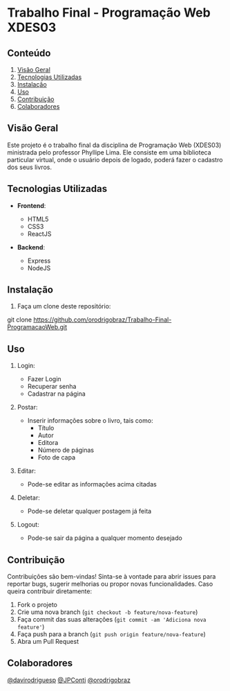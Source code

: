 # Trabalho Final - Programação Web XDES03

## Conteúdo

1. [Visão Geral](#visão-geral)
2. [Tecnologias Utilizadas](#tecnologias-utilizadas)
3. [Instalação](#instalação)
4. [Uso](#uso)
5. [Contribuição](#contribuição)
6. [Colaboradores](#colaboradores)

## Visão Geral

Este projeto é o trabalho final da disciplina de Programação Web (XDES03) ministrada pelo professor Phyllipe Lima. Ele consiste em uma biblioteca particular virtual, onde o usuário depois de logado, poderá fazer o cadastro dos seus livros.

## Tecnologias Utilizadas

- **Frontend**:
  - HTML5
  - CSS3
  - ReactJS

- **Backend**:
  - Express
  - NodeJS

## Instalação

1. Faça um clone deste repositório:

git clone https://github.com/orodrigobraz/Trabalho-Final-ProgramacaoWeb.git

## Uso

1. Login:
    - Fazer Login
    - Recuperar senha
    - Cadastrar na página

2. Postar:
    - Inserir informações sobre o livro, tais como:
        - Título
        - Autor
        - Editora
        - Número de páginas
        - Foto de capa

3. Editar:
    - Pode-se editar as informações acima citadas

4. Deletar:
    - Pode-se deletar qualquer postagem já feita

5. Logout:
    - Pode-se sair da página a qualquer momento desejado

## Contribuição

Contribuições são bem-vindas! Sinta-se à vontade para abrir issues para reportar bugs, sugerir melhorias ou propor novas funcionalidades. Caso queira contribuir diretamente:

1. Fork o projeto
2. Crie uma nova branch (`git checkout -b feature/nova-feature`)
3. Faça commit das suas alterações (`git commit -am 'Adiciona nova feature'`)
4. Faça push para a branch (`git push origin feature/nova-feature`)
5. Abra um Pull Request

## Colaboradores

[@davirodriguesp](https://github.com/davirodriguesp)
[@JPConti](https://github.com/JPConti)
[@orodrigobraz](https://github.com/orodrigobraz)